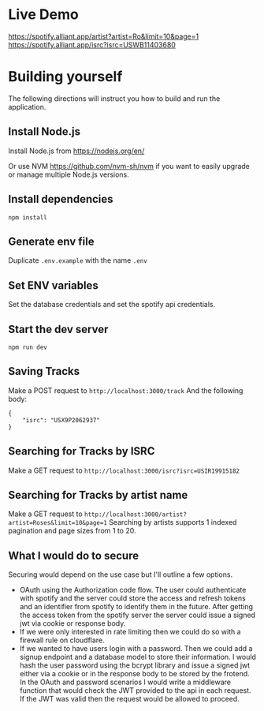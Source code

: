# Live Demo
https://spotify.alliant.app/artist?artist=Ro&limit=10&page=1
https://spotify.alliant.app/isrc?isrc=USWB11403680

# Building yourself
The following directions will instruct you how to build and run the application.

## Install Node.js
Install Node.js from <https://nodejs.org/en/>

Or use NVM <https://github.com/nvm-sh/nvm> if you want to easily upgrade or manage multiple Node.js versions.

## Install dependencies
```
npm install
```

## Generate env file
Duplicate `.env.example` with the name `.env`

## Set ENV variables
Set the database credentials and set the spotify api credentials.

## Start the dev server
```
npm run dev
```

## Saving Tracks
Make a POST request to `http://localhost:3000/track`
And the following body:
```
{
	"isrc": "USX9P2062937"
}
```

## Searching for Tracks by ISRC
Make a GET request to `http://localhost:3000/isrc?isrc=USIR19915182`

## Searching for Tracks by artist name
Make a GET request to `http://localhost:3000/artist?artist=Roses&limit=10&page=1`
Searching by artists supports 1 indexed pagination and page sizes from 1 to 20.

## What I would do to secure
Securing would depend on the use case but I'll outline a few options.
- OAuth using the Authorization code flow. The user could authenticate with spotify and the server could store the access and refresh tokens and an identifier from spotify to identify them in the future. After getting the access token from the spotify server the server could issue a signed jwt via cookie or response body.
- If we were only interested in rate limiting then we could do so with a firewall rule on cloudflare.
- If we wanted to have users login with a password. Then we could add a signup endpoint and a database model to store their information. I would hash the user password using the bcrypt library and issue a signed jwt either via a cookie or in the response body to be stored by the frotend.
In the OAuth and password scenarios I would write a middleware function that would check the JWT provided to the api in each request. If the JWT was valid then the request would be allowed to proceed.